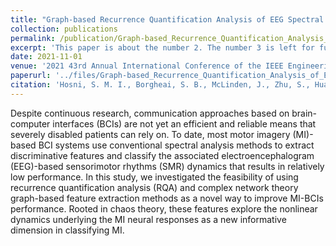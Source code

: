 ```yaml
---
title: "Graph-based Recurrence Quantification Analysis of EEG Spectral Dynamics for Motor Imagery-based BCIs"
collection: publications
permalink: /publication/Graph-based_Recurrence_Quantification_Analysis_of_EEG_Spectral_Dynamics_for_Motor_Imagery-based_BCIs
excerpt: 'This paper is about the number 2. The number 3 is left for future work.'
date: 2021-11-01
venue: '2021 43rd Annual International Conference of the IEEE Engineering in Medicine & Biology Society (EMBC)'
paperurl: '../files/Graph-based_Recurrence_Quantification_Analysis_of_EEG_Spectral_Dynamics_for_Motor_Imagery-based_BCIs.pdf'
citation: 'Hosni, S. M. I., Borgheai, S. B., McLinden, J., Zhu, S., Huang, X., Ostadabbas, S., & Shahriari, Y. (2021, November). Graph-based recurrence quantification analysis of EEG spectral dynamics for motor imagery-based BCIs. In 2021 43rd Annual International Conference of the IEEE Engineering in Medicine & Biology Society (EMBC) (pp. 6453-6457). IEEE.'
---
```


Despite continuous research, communication approaches based on brain-computer interfaces (BCIs) are not yet an efficient and reliable means that severely disabled patients can rely on. To date, most motor imagery (MI)-based BCI systems use conventional spectral analysis methods to extract discriminative features and classify the associated electroencephalogram (EEG)-based sensorimotor rhythms (SMR) dynamics that results in relatively low performance. In this study, we investigated the feasibility of using recurrence quantification analysis (RQA) and complex network theory graph-based feature extraction methods as a novel way to improve MI-BCIs performance. Rooted in chaos theory, these features explore the nonlinear dynamics underlying the MI neural responses as a new informative dimension in classifying MI.
